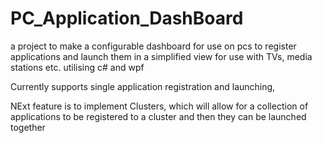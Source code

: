 # PC_Application_DashBoard
a project to make a configurable dashboard for use on pcs to register applications 
and launch them in a simplified view for use with TVs, media stations etc. utilising c# and wpf

Currently supports single application registration and launching,

NExt feature is to implement Clusters, which will allow for a collection of applications to be 
registered to a cluster and then they can be launched together
